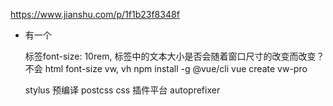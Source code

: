 https://www.jianshu.com/p/1f1b23f8348f
- 有一个<P/> 标签font-size: 10rem, 标签中的文本大小是否会随着窗口尺寸的改变而改变？
  不会   html font-size 
  vw, vh  npm install -g @vue/cli   vue create vw-pro

  stylus 预编译
  postcss css 插件平台  autoprefixer

